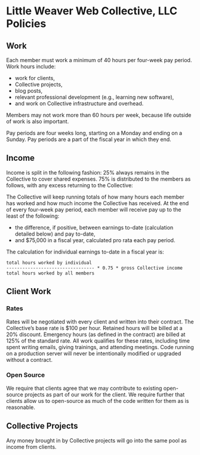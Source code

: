 Little Weaver Web Collective, LLC Policies
==========================================

Work
----

Each member must work a minimum of 40 hours per four-week pay period. Work hours include:

* work for clients,
* Collective projects,
* blog posts,
* relevant professional development (e.g., learning new software),
* and work on Collective infrastructure and overhead.

Members may not work more than 60 hours per week, because life outside of work is also important.

Pay periods are four weeks long, starting on a Monday and ending on a Sunday. Pay periods are a part of the fiscal year in which they end.

Income
------

Income is split in the following fashion: 25% always remains in the Collective to cover shared expenses. 75% is distributed to the members as follows, with any excess returning to the Collective:

The Collective will keep running totals of how many hours each member has worked and how much income the Collective has received. At the end of every four-week pay period, each member will receive pay up to the least of the following:

* the difference, if positive, between earnings to-date (calculation detailed below) and pay to-date,
* and $75,000 in a fiscal year, calculated pro rata each pay period.

The calculation for individual earnings to-date in a fiscal year is:

    total hours worked by individual
    --------------------------------- * 0.75 * gross Collective income
    total hours worked by all members

Client Work
-----------

### Rates

Rates will be negotiated with every client and written into their contract. The Collective’s base rate is $100 per hour. Retained hours will be billed at a 20% discount. Emergency hours (as defined in the contract) are billed at 125% of the standard rate. All work qualifies for these rates, including time spent writing emails, giving trainings, and attending meetings. Code running on a production server will never be intentionally modified or upgraded without a contract.

### Open Source

We require that clients agree that we may contribute to existing open-source projects as part of our work for the client. We require further that clients allow us to open-source as much of the code written for them as is reasonable.

Collective Projects
-------------------

Any money brought in by Collective projects will go into the same pool as income from clients.
